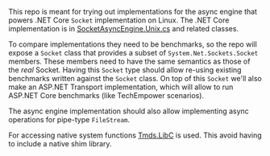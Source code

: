 This repo is meant for trying out implementations for the async engine that powers .NET Core `Socket` implementation on Linux. The .NET Core implementation is in [SocketAsyncEngine.Unix.cs](https://github.com/dotnet/runtime/blob/master/src/libraries/System.Net.Sockets/src/System/Net/Sockets/SocketAsyncEngine.Unix.cs) and related classes.

To compare implementations they need to be benchmarks, so the repo will expose a `Socket` class that provides a subset of `System.Net.Sockets.Socket` members. These members need to have the same semantics as those of the _real_ Socket. Having this `Socket` type should allow re-using existing benchmarks written against the `Socket` class. On top of this `Socket` we'll also make an ASP.NET Transport implementation, which will allow to run ASP.NET Core benchmarks (like TechEmpower scenarios).

The async engine implementation should also allow implementing async operations for pipe-type `FileStream`.

For accessing native system functions [Tmds.LibC](https://github.com/tmds/Tmds.LibC) is used. This avoid having to include a native shim library.
